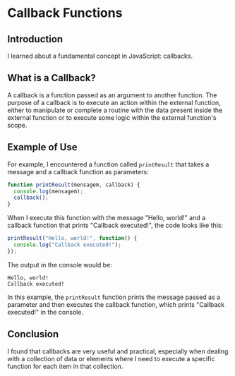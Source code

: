 # Callback Functions

## Introduction
I learned about a fundamental concept in JavaScript: callbacks.

## What is a Callback?
A callback is a function passed as an argument to another function. The purpose of a callback is to execute an action within the external function, either to manipulate or complete a routine with the data present inside the external function or to execute some logic within the external function's scope.

## Example of Use
For example, I encountered a function called `printResult` that takes a message and a callback function as parameters:

```javascript
function printResult(mensagem, callback) {
  console.log(mensagem);
  callback();
}
```

When I execute this function with the message "Hello, world!" and a callback function that prints "Callback executed!", the code looks like this:

```javascript
printResult("Hello, world!", function() {
  console.log("Callback executed!");
});
```

The output in the console would be:

```
Hello, world!
Callback executed!
```

In this example, the `printResult` function prints the message passed as a parameter and then executes the callback function, which prints "Callback executed!" in the console.

## Conclusion
I found that callbacks are very useful and practical, especially when dealing with a collection of data or elements where I need to execute a specific function for each item in that collection.